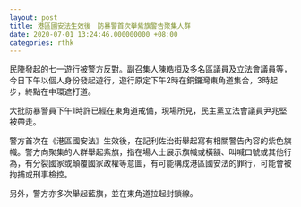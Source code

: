 ```yaml
---
layout: post
title: 港區國安法生效後　防暴警首次舉紫旗警告聚集人群
date: 2020-07-01 13:24:46.000000000 +08:00
categories: rthk
---
```


民陣發起的七一遊行被警方反對。副召集人陳皓桓及多名區議員及立法會議員等，今日下午以個人身份發起遊行，遊行原定下午2時在銅鑼灣東角道集合，3時起步，終點在中環遮打道。

大批防暴警員下午1時許已經在東角道戒備，現場所見，民主黨立法會議員尹兆堅被帶走。

警方首次在《港區國安法》生效後，在記利佐治街舉起寫有相關警告內容的紫色旗幟。警方向聚集的人群舉起紫旗，指在場人士展示旗幟或橫額、叫喊口號或其他行為，有分裂國家或顛覆國家政權等意圖，有可能構成港區國安法的罪行，可能會被拘捕或刑事檢控。　

另外，警方亦多次舉起藍旗，並在東角道拉起封鎖線。
